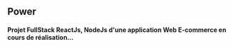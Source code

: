 ## Power

#### Projet FullStack ReactJs, NodeJs d'une application Web E-commerce en cours de réalisation...
